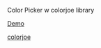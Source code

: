 Color Picker w colorjoe library

[Demo](http://color-pickerrrrrrrr.surge.sh/)

[colorjoe](https://github.com/bebraw/colorjoe)
